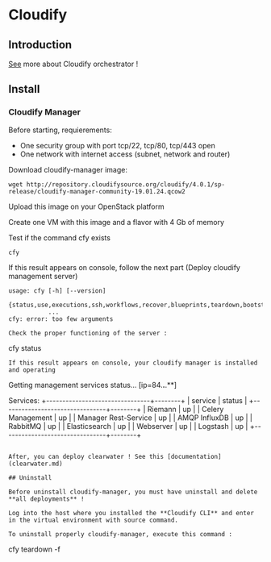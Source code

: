 # Cloudify
## Introduction

[See](http://cloudify.co/product/) more about Cloudify orchestrator !

## Install

### Cloudify Manager

Before starting, requierements:
* One security group with port tcp/22, tcp/80, tcp/443 open
* One network with internet access (subnet, network and router)

Download cloudify-manager image:
```
wget http://repository.cloudifysource.org/cloudify/4.0.1/sp-release/cloudify-manager-community-19.01.24.qcow2
```
Upload this image on your OpenStack platform


Create one VM with this image and a flavor with 4 Gb of memory

Test if the command cfy exists 
```
cfy
```
If this result appears on console, follow the next part (Deploy cloudify management server)
```
usage: cfy [-h] [--version]
           {status,use,executions,ssh,workflows,recover,blueprints,teardown,bootstrap,dev,deployments,init,local,events}
           ...
cfy: error: too few arguments
```

```
Check the proper functioning of the server :
```
cfy status
```
If this result appears on console, your cloudify manager is installed  and operating
```
Getting management services status... [ip=84.**.**.**]

Services:
+--------------------------------+--------+
|            service             | status |
+--------------------------------+--------+
| Riemann                        |   up   |
| Celery Management              |   up   |
| Manager Rest-Service           |   up   |
| AMQP InfluxDB                  |   up   |
| RabbitMQ                       |   up   |
| Elasticsearch                  |   up   |
| Webserver                      |   up   |
| Logstash                       |   up   |
+--------------------------------+--------+
```

After, you can deploy clearwater ! See this [documentation](clearwater.md)

## Uninstall

Before uninstall cloudify-manager, you must have uninstall and delete **all deployments** !

Log into the host where you installed the **Cloudify CLI** and enter in the virtual environment with source command.

To uninstall properly cloudify-manager, execute this command :
```
cfy teardown -f 
```
